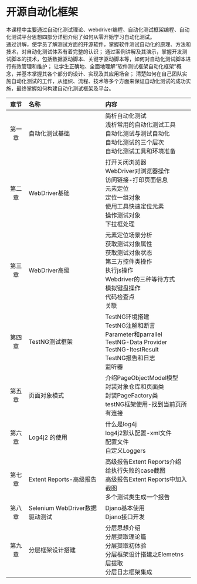 # 开源自动化框架
   本课程中主要通过自动化测试理论、webdriver编程、自动化测试框架编程、自动化测试平台思想四部分详细介绍了如何从零开始学习自动化测试。   
通过讲解，使学员了解测试方面的开源软件，掌握软件测试自动化的原理、方法和技术，对自动化测试体系有着完整的认识；
通过案例讲解及其演示，掌握开发测试脚本的技术，包括数据驱动脚本、关键字驱动脚本等，如何对自动化测试脚本进行有效管理和维护；
让学生正确地、全面地理解“软件测试框架自动化框架”概念，并基本掌握其各个部分的设计、实现及其应用场合；
清楚如何在自己团队实施自动化测试的工作，从组织、流程、技术等多个方面来保证自动化测试的成功实施，最终掌握如何构建自动化测试框架及平台。



| 章节 | 名称 | 内容 | 
|:---:|:---|:---|
|第一章|自动化测试基础|简析自动化测试<br/>浅析常用的自动化测试工具<br/>自动化测试与测试自动化<br/>自动化测试的三个层次<br/>自动化测试工具和环境准备|
|第二章|WebDriver基础|打开关闭浏览器<br/>WebDriver对浏览器操作<br/>访问链接-打印页面信息<br/>元素定位<br/>定位一组对象<br/>使用工具快速定位元素<br/>操作测试对象<br/>下拉框处理|
|第三章|WebDriver高级|元素定位场景分析<br/>获取测试对象属性<br/>获取测试对象状态<br/>第三方控件类操作<br/>执行js操作<br/>Webdriver的三种等待方式<br/>模拟键盘操作<br/>代码检查点<br/>关联|
|第四章|TestNG测试框架|TestNG环境搭建<br/>TestNG注解和断言<br/>Parameter和parrallel<br/>TestNG-Data Provider<br/>TestNG-ItestResult<br/>TestNG报告和日志<br/>监听器|
|第五章|页面对象模式|介绍PageObjectModel模型<br/>封装对象仓库和页面类<br/>封装PageFactory类<br/>testNG框架使用-找到当前页所有连接|
|第六章|Log4j2 的使用| 什么是log4j<br/>log4j2默认配置-xml文件<br/>配置文件<br/>自定义Loggers|
|第七章|Extent Reports-高级报告|高级报告Extent Reports介绍<br/>给执行失败的case截图<br/>高级报告Extent Reports中加入截图<br/>多个测试类生成一个报告<br/>|
|第八章|Selenium WebDriver数据驱动测试|Djano基本使用<br/>Djano接口开发<br/>|
|第九章|分层框架设计搭建|分层思想介绍<br/>分层提取理论篇<br/>分层提取初体验<br/>分层框架设计搭建之Elemetns层提取<br/>分层日志框架集成|
